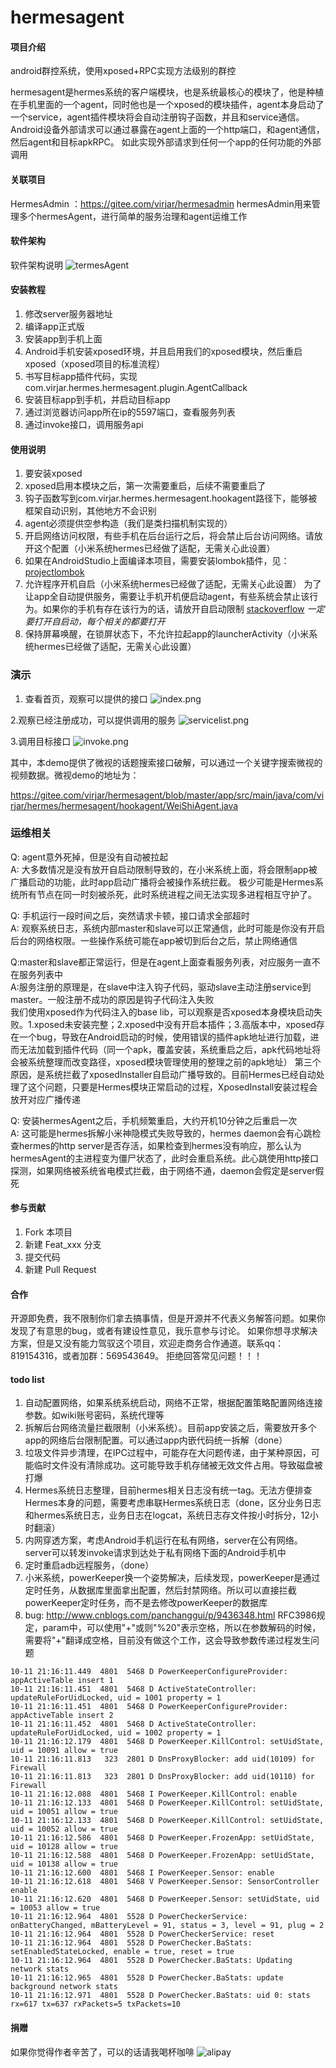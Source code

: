 # hermesagent

#### 项目介绍
android群控系统，使用xposed+RPC实现方法级别的群控

hermesagent是hermes系统的客户端模块，也是系统最核心的模块了，他是种植在手机里面的一个agent，同时他也是一个xposed的模块插件，agent本身启动了一个service，agent插件模块将会自动注册钩子函数，并且和service通信。Android设备外部请求可以通过暴露在agent上面的一个http端口，和agent通信，然后agent和目标apkRPC。
如此实现外部请求到任何一个app的任何功能的外部调用


#### 关联项目
HermesAdmin ：https://gitee.com/virjar/hermesadmin
hermesAdmin用来管理多个hermesAgent，进行简单的服务治理和agent运维工作

#### 软件架构
软件架构说明
![termesAgent](img/termesAgent.png)


#### 安装教程

1. 修改server服务器地址
2. 编译app正式版
3. 安装app到手机上面
4. Android手机安装xposed环境，并且启用我们的xposed模块，然后重启xposed（xposed项目的标准流程）
5. 书写目标app插件代码，实现 com.virjar.hermes.hermesagent.plugin.AgentCallback
6. 安装目标app到手机，并启动目标app
7. 通过浏览器访问app所在ip的5597端口，查看服务列表
8. 通过invoke接口，调用服务api

#### 使用说明

1. 要安装xposed
2. xposed启用本模块之后，第一次需要重启，后续不需要重启了
3. 钩子函数写到com.virjar.hermes.hermesagent.hookagent路径下，能够被框架自动识别，其他地方不会识别
4. agent必须提供空参构造（我们是类扫描机制实现的）
5. 开启网络访问权限，有些手机在后台运行之后，将会禁止后台访问网络。请放开这个配置（小米系统hermes已经做了适配，无需关心此设置）
6. 如果在AndroidStudio上面编译本项目，需要安装lombok插件，见：[projectlombok](https://projectlombok.org/setup/android)
7. 允许程序开机自启（小米系统hermes已经做了适配，无需关心此设置）
为了让app全自动提供服务，需要让手机开机便启动agent，有些系统会禁止该行为。如果你的手机有存在该行为的话，请放开自启动限制
[stackoverflow](https://stackoverflow.com/questions/32032329/process-is-not-permitted-to-autostart-boot-complete-broadcast-receiver)
*一定要打开自启动，每个相关的都要打开*
8. 保持屏幕唤醒，在锁屏状态下，不允许拉起app的launcherActivity（小米系统hermes已经做了适配，无需关心此设置）


### 演示
1. 查看首页，观察可以提供的接口
![index.png](img/index.png)

2.观察已经注册成功，可以提供调用的服务
![servicelist.png](img/servicelist.png)

3.调用目标接口
![invoke.png](img/invoke.png)

其中，本demo提供了微视的话题搜索接口破解，可以通过一个关键字搜索微视的视频数据。微视demo的地址为：

https://gitee.com/virjar/hermesagent/blob/master/app/src/main/java/com/virjar/hermes/hermesagent/hookagent/WeiShiAgent.java

### 运维相关
Q: agent意外死掉，但是没有自动被拉起   
A: 大多数情况是没有放开自启动限制导致的，在小米系统上面，将会限制app被广播启动的功能，此时app启动广播将会被操作系统拦截。
极少可能是Hermes系统所有节点在同一时刻被杀死，此时系统进程之间无法实现多进程相互守护了。

Q: 手机运行一段时间之后，突然请求卡顿，接口请求全部超时   
A: 观察系统日志，系统内部master和slave可以正常通信，此时可能是你没有开启后台的网络权限。一些操作系统可能在app被切到后台之后，禁止网络通信

Q:master和slave都正常运行，但是在agent上面查看服务列表，对应服务一直不在服务列表中   
A:服务注册的原理是，在slave中注入钩子代码，驱动slave主动注册service到master。一般注册不成功的原因是钩子代码注入失败   
我们使用xposed作为代码注入的base lib，可以观察是否xposed本身模块启动失败。1.xposed未安装完整；2.xposed中没有开启本插件；3.高版本中，xposed存在一个bug，导致在Android启动的时候，使用错误的插件apk地址进行加载，进而无法加载到插件代码（同一个apk，覆盖安装，系统重启之后，apk代码地址将会被系统整理而改变路径，xposed模块管理使用的整理之前的apk地址）
第三个原因，是系统拦截了xposedInstaller自启动广播导致的。目前Hermes已经自动处理了这个问题，只要是Hermes模块正常启动的过程，XposedInstall安装过程会放开对应广播传递

Q: 安装hermesAgent之后，手机频繁重启，大约开机10分钟之后重启一次    
A: 这可能是hermes拆解小米神隐模式失败导致的，hermes daemon会有心跳检查hermes的http server是否存活，如果检查到hermes没有响应，那么认为hermesAgent的主进程变为僵尸状态了，此时会重启系统。此心跳使用http接口探测，如果网络被系统省电模式拦截，由于网络不通，daemon会假定是server假死

#### 参与贡献

1. Fork 本项目
2. 新建 Feat_xxx 分支
3. 提交代码
4. 新建 Pull Request

#### 合作

开源即免费，我不限制你们拿去搞事情，但是开源并不代表义务解答问题。如果你发现了有意思的bug，或者有建设性意见，我乐意参与讨论。
如果你想寻求解决方案，但是又没有能力驾驭这个项目，欢迎走商务合作通道。联系qq：819154316，或者加群：569543649。
拒绝回答常见问题！！！

#### todo list

1. 自动配置网络，如果系统系统启动，网络不正常，根据配置策略配置网络连接参数。如wiki账号密码，系统代理等
2. 拆解后台网络流量拦截限制（小米系统）。目前app安装之后，需要放开多个app的网络后台限制配置。可以通过app内嵌代码统一拆解（done）
3. 垃圾文件异步清理，在IPC过程中，可能存在大问题传递，由于某种原因，可能临时文件没有清除成功。这可能导致手机存储被无效文件占用。导致磁盘被打爆
4. Hermes系统日志整理，目前hermes相关日志没有统一tag。无法方便排查Hermes本身的问题，需要考虑串联Hermes系统日志（done，区分业务日志和hermes系统日志，业务日志在logcat，系统日志存文件按小时拆分，12小时翻滚）
5. 内网穿透方案，考虑Android手机运行在私有网络，server在公有网络。server可以转发invoke请求到达处于私有网络下面的Android手机中
6. 定时重启adb远程服务，（done）
7. 小米系统，powerKeeper换一个姿势解决，后续发现，powerKeeper是通过定时任务，从数据库里面拿出配置，然后封禁网络。所以可以直接拦截powerKeeper定时任务，而不是去修改powerKeeper的数据库
8. bug: http://www.cnblogs.com/panchanggui/p/9436348.html RFC3986规定，param中，可以使用"+"或则"%20"表示空格，所以在参数解码的时候，需要将"+"翻译成空格，目前没有做这个工作，这会导致参数传递过程发生问题
```
10-11 21:16:11.449  4801  5468 D PowerKeeperConfigureProvider: appActiveTable insert 1
10-11 21:16:11.451  4801  5468 D ActiveStateController: updateRuleForUidLocked, uid = 1001 property = 1
10-11 21:16:11.451  4801  5468 D PowerKeeperConfigureProvider: appActiveTable insert 2
10-11 21:16:11.452  4801  5468 D ActiveStateController: updateRuleForUidLocked, uid = 1002 property = 1
10-11 21:16:12.179  4801  5468 D PowerKeeper.KillControl: setUidState, uid = 10091 allow = true
10-11 21:16:11.813   323  2801 D DnsProxyBlocker: add uid(10109) for Firewall
10-11 21:16:11.813   323  2801 D DnsProxyBlocker: add uid(10110) for Firewall
10-11 21:16:12.088  4801  5468 I PowerKeeper.KillControl: enable
10-11 21:16:12.133  4801  5468 D PowerKeeper.KillControl: setUidState, uid = 10051 allow = true
10-11 21:16:12.133  4801  5468 D PowerKeeper.KillControl: setUidState, uid = 10052 allow = true
10-11 21:16:12.586  4801  5468 D PowerKeeper.FrozenApp: setUidState, uid = 10128 allow = true
10-11 21:16:12.588  4801  5468 D PowerKeeper.FrozenApp: setUidState, uid = 10138 allow = true
10-11 21:16:12.600  4801  5468 I PowerKeeper.Sensor: enable
10-11 21:16:12.618  4801  5468 V PowerKeeper.Sensor: SensorController enable
10-11 21:16:12.620  4801  5468 D PowerKeeper.Sensor: setUidState, uid = 10053 allow = true
10-11 21:16:12.964  4801  5528 D PowerCheckerService: onBatteryChanged, mBatteryLevel = 91, status = 3, level = 91, plug = 2
10-11 21:16:12.964  4801  5528 D PowerCheckerService: reset
10-11 21:16:12.964  4801  5528 D PowerChecker.BaStats: setEnabledStateLocked, enable = true, reset = true
10-11 21:16:12.964  4801  5528 D PowerChecker.BaStats: Updating network stats
10-11 21:16:12.965  4801  5528 D PowerChecker.BaStats: update background network stats
10-11 21:16:12.971  4801  5528 D PowerChecker.BaStats: uid 0: stats rx=617 tx=637 rxPackets=5 txPackets=10

```

#### 捐赠
如果你觉得作者辛苦了，可以的话请我喝杯咖啡
![alipay](img/reward.jpg)
